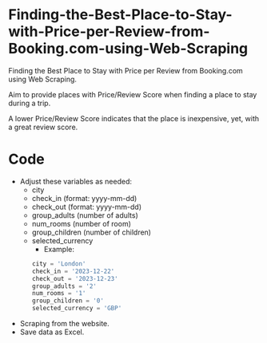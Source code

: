 # Finding-the-Best-Place-to-Stay-with-Price-per-Review-from-Booking.com-using-Web-Scraping
Finding the Best Place to Stay with Price per Review from Booking.com using Web Scraping.  

Aim to provide places with Price/Review Score when finding a place to stay during a trip.  

A lower Price/Review Score indicates that the place is inexpensive, yet, with a great review score.   

# Code
- Adjust these variables as needed:
  - city
  - check_in (format: yyyy-mm-dd)
  - check_out (format: yyyy-mm-dd)
  - group_adults (number of adults)
  - num_rooms (number of room) 
  - group_children (number of children)
  - selected_currency
    - Example:    
    ```python
    city = 'London'
    check_in = '2023-12-22'
    check_out = '2023-12-23'
    group_adults = '2'
    num_rooms = '1'
    group_children = '0'
    selected_currency = 'GBP'
    ```
- Scraping from the website.
- Save data as Excel.
